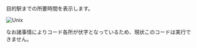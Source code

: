 目的駅までの所要時間を表示します。

![Unix](https://github.com/user-attachments/assets/8ef063e1-028f-4716-87bd-2ddad094481b)


なお諸事情によりコード各所が伏字となっているため、現状このコードは実行できません。
